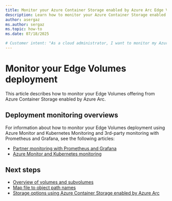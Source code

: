 ```yaml
---
title: Monitor your Azure Container Storage enabled by Azure Arc Edge Volumes deployment
description: Learn how to monitor your Azure Container Storage enabled by Azure Arc Edge Volumes deployment.
author: asergaz
ms.author: sergaz
ms.topic: how-to
ms.date: 07/18/2025

# Customer intent: "As a cloud administrator, I want to monitor my Azure Container Storage enabled by Azure Arc Edge Volumes, so that I can ensure optimal performance and reliability of my deployments."
---
```


# Monitor your Edge Volumes deployment

This article describes how to monitor your Edge Volumes offering from Azure Container Storage enabled by Azure Arc.

## Deployment monitoring overviews

For information about how to monitor your Edge Volumes deployment using Azure Monitor and Kubernetes Monitoring and 3rd-party monitoring with Prometheus and Grafana, see the following articles:

- [Partner monitoring with Prometheus and Grafana](third-party-monitoring.md)
- [Azure Monitor and Kubernetes monitoring](azure-monitor-kubernetes.md)

## Next steps

- [Overview of volumes and subvolumes](volumes-subvolumes.md)
- [Map file to object path names](map-names.md)
- [Storage options using Azure Container Storage enabled by Azure Arc](storage-options.md)